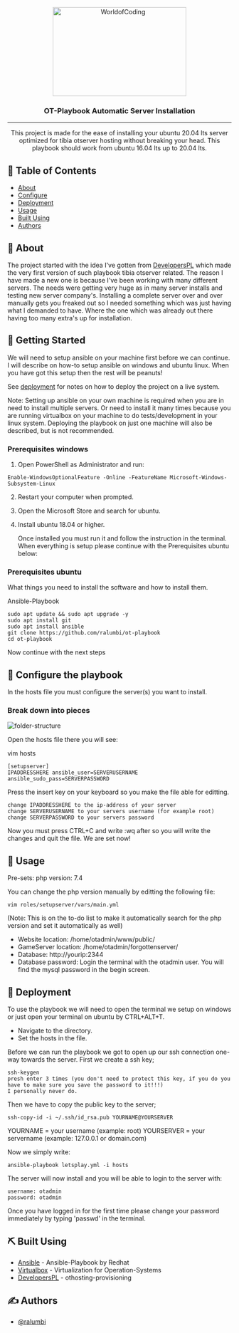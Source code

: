 <p align="center"> <a href="https://worldofcoding.net/" target="_blank" rel="noopener"> <img width=300px height=200px src="https://worldofcoding.net/worldofcoding.png" alt="WorldofCoding"></a> </p>

<h3 align="center">OT-Playbook Automatic Server Installation</h3>

---

<p align="center"> This project is made for the ease of installing your ubuntu 20.04 lts server optimized for tibia otserver hosting without breaking your head. This playbook should work from ubuntu 16.04 lts up to 20.04 lts. <br> </p>

## 📝 Table of Contents

* [About](#about)
* [Configure](#configure)
* [Deployment](#deployment)
* [Usage](#usage)
* [Built Using](#built_using)
* [Authors](#authors)

## 🧐 About <a name = "about"></a>

The project started with the idea I've gotten from <a href="https://github.com/DevelopersPL/" target="_blank">DevelopersPL</a> which made the very first version of such playbook tibia otserver related. The reason I have made a new one is because I've been working with many different servers. The needs were getting very huge as in many server installs and testing new server company's. Installing a complete server over and over manually gets you freaked out so I needed something which was just having what I demanded to have. Where the one which was already out there having too many extra's up for installation.

## 🏁 Getting Started <a name = "getting_started"></a>

We will need to setup ansible on your machine first before we can continue. I will describe on how-to setup ansible on windows and ubuntu linux. When you have got this setup then the rest will be peanuts! 

See [deployment](#deployment) for notes on how to deploy the project on a live system.

Note: Setting up ansible on your own machine is required when you are in need to install multiple servers. Or need to install it many times because you are running virtualbox on your machine to do tests/development in your linux system. Deploying the playbook on just one machine will also be described, but is not recommended. 

### Prerequisites windows

1. Open PowerShell as Administrator and run:

```
Enable-WindowsOptionalFeature -Online -FeatureName Microsoft-Windows-Subsystem-Linux
```

2. Restart your computer when prompted.
3. Open the Microsoft Store and search for ubuntu.
4. Install ubuntu 18.04 or higher.

   Once installed you must run it and follow the instruction in the terminal.\
   When everything is setup please continue with the Prerequisites ubuntu below:

### Prerequisites ubuntu

What things you need to install the software and how to install them.

Ansible-Playbook

```
sudo apt update && sudo apt upgrade -y
sudo apt install git
sudo apt install ansible
git clone https://github.com/ralumbi/ot-playbook
cd ot-playbook
```
Now continue with the next steps

## 🔧 Configure the playbook <a name = "configure"></a>

In the hosts file you must configure the server(s) you want to install.

### Break down into pieces

<img src="https://worldofcoding.net/github-img/folder-structure.png" alt="folder-structure">

Open the hosts file there you will see:

vim hosts
```
[setupserver]
IPADDRESSHERE ansible_user=SERVERUSERNAME ansible_sudo_pass=SERVERPASSWORD
```
Press the insert key on your keyboard so you make the file able for editting.
```
change IPADDRESSHERE to the ip-address of your server
change SERVERUSERNAME to your servers username (for example root)
change SERVERPASSWORD to your servers password
```
Now you must press CTRL+C and write :wq after so you will write the changes and quit the file.
We are set now!
## 🎈 Usage <a name="usage"></a>

Pre-sets:
   php version: 7.4

You can change the php version manually by editting the following file:
```
vim roles/setupserver/vars/main.yml
```
(Note: This is on the to-do list to make it automatically search for the php version and set it automatically as well)

- Website location: /home/otadmin/www/public/
- GameServer location: /home/otadmin/forgottenserver/
- Database: http://yourip:2344
- Database password: Login the terminal with the otadmin user. You will find the mysql password in the begin screen.

## 🚀 Deployment <a name = "deployment"></a>

To use the playbook we will need to open the terminal we setup on windows or just open your terminal on ubuntu by CTRL+ALT+T.
- Navigate to the directory. 
- Set the hosts in the file.

Before we can run the playbook we got to open up our ssh connection one-way towards the server.
First we create a ssh key;
```
ssh-keygen
presh enter 3 times (you don't need to protect this key, if you do you have to make sure you save the password to it!!!)
I personally never do.
```
Then we have to copy the public key to the server;
```
ssh-copy-id -i ~/.ssh/id_rsa.pub YOURNAME@YOURSERVER
```
YOURNAME    = your username (example: root)
YOURSERVER  = your servername (example: 127.0.0.1 or domain.com)

Now we simply write:
```
ansible-playbook letsplay.yml -i hosts
```
The server will now install and you will be able to login to the server with:
```
username: otadmin
password: otadmin
```
Once you have logged in for the first time please change your password immediately by typing 'passwd' in the terminal.


## ⛏️ Built Using <a name = "built_using"></a>

* [Ansible](https://www.ansible.com/) - Ansible-Playbook by Redhat
* [Virtualbox](https://www.virtualbox.org/) - Virtualization for Operation-Systems
* [DevelopersPL](https://github.com/developersPL) - othosting-provisioning

## ✍️ Authors <a name = "authors"></a>

* [@ralumbi](https://github.com/ralumbi)
